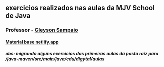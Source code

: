 
## exercicios realizados nas aulas da MJV School de Java
### Professor - [Gleyson Sampaio](https://github.com/glysns)

#### [Material base netlify.app](https://sintaxe.netlify.app/topicos/linguagens/java/sobre)



##### obs: migrando alguns exercicios das primeiras aulas da pasta raiz para /java-maven/src/main/java/edu/digytal/aulas
